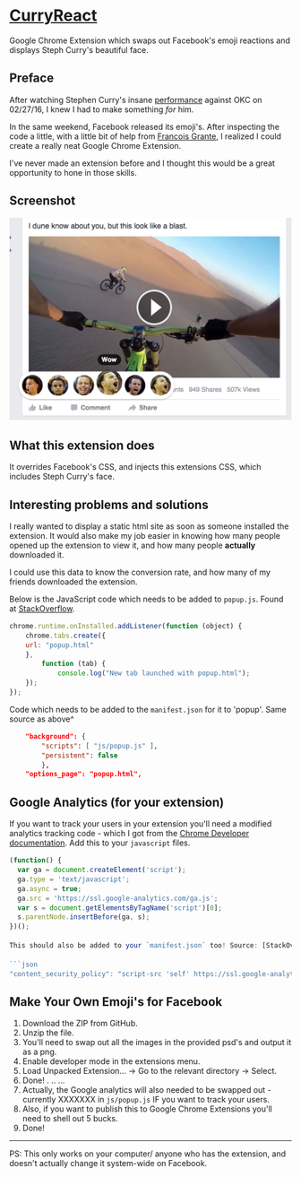 # [CurryReact](https://chrome.google.com/webstore/detail/curryreacts-for-facebook/doomjeblpidgihaceihmjcnapmhokjbo)
Google Chrome Extension which swaps out Facebook's emoji reactions and displays Steph Curry's beautiful face.

## Preface
After watching Stephen Curry's insane [performance](https://youtu.be/YkaqIujpcbw) against OKC on 02/27/16, I knew I had to make something *for* him.

In the same weekend, Facebook released its emoji's.
After inspecting the code a little, with a little bit of help from [Francois Grante](https://francoisgrante.com/), I realized I could create a really neat Google Chrome Extension.

I've never made an extension before and I thought this would be a great opportunity to hone in those skills.

## Screenshot
![CurryReacts Extension Screenshot](https://raw.githubusercontent.com/VirenMohindra/CurryReacts/master/screenshot.png)

## What this extension does

It overrides Facebook's CSS, and injects this extensions CSS, which includes Steph Curry's face.

## Interesting problems and solutions

I really wanted to display a static html site as soon as someone installed the extension. It would also make my job easier in knowing how many people opened up the extension to view it, and how many people __actually__ downloaded it.

I could use this data to know the conversion rate, and how many of my friends downloaded the extension.

Below is the JavaScript code which needs to be added to `popup.js`. Found at [StackOverflow](http://stackoverflow.com/a/24429523/5673665).

```javascript
chrome.runtime.onInstalled.addListener(function (object) {
	chrome.tabs.create({
	url: "popup.html"
	}, 
		function (tab) {
			console.log("New tab launched with popup.html");
	});
});
```
Code which needs to be added to the `manifest.json` for it to 'popup'. Same source as above^

```json
	"background": {
		"scripts": [ "js/popup.js" ],
		"persistent": false
		},
	"options_page": "popup.html",
```

## Google Analytics (for your extension)

If you want to track your users in your extension you'll need a modified analytics tracking code - which I got from the [Chrome Developer documentation](https://developer.chrome.com/extensions/tut_analytics). Add this to your `javascript` files.

```javascript
(function() {
  var ga = document.createElement('script');
  ga.type = 'text/javascript';
  ga.async = true;
  ga.src = 'https://ssl.google-analytics.com/ga.js';
  var s = document.getElementsByTagName('script')[0];
  s.parentNode.insertBefore(ga, s);
})();

This should also be added to your `manifest.json` too! Source: [StackOverflow](http://stackoverflow.com/a/12986150/5673665).

```json
"content_security_policy": "script-src 'self' https://ssl.google-analytics.com; object-src 'self'"
```

## Make Your Own Emoji's for Facebook

1. Download the ZIP from GitHub.
2. Unzip the file.
3. You'll need to swap out all the images in the provided psd's and output it as a png.
4. Enable developer mode in the extensions menu.
5. Load Unpacked Extension... -> Go to the relevant directory -> Select.
6. Done!
.
..
...
7. Actually, the Google analytics will also needed to be swapped out - currently XXXXXXX in `js/popup.js` IF you want to track your users.
8. Also, if you want to publish this to Google Chrome Extensions you'll need to shell out 5 bucks.
9. Done!

___
PS: This only works on your computer/ anyone who has the extension, and doesn't actually change it system-wide on Facebook.